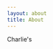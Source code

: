 ```yaml
---
layout: about
title: About
---
```

<!-- 
## Pithy Narrative

Charlie -->

<!-- 
You can find the source code for Minima at GitHub:
[jekyll][jekyll-organization] /
[minima](https://github.com/jekyll/minima)

You can find the source code for Jekyll at GitHub:
[jekyll][jekyll-organization] /
[jekyll](https://github.com/jekyll/jekyll)


[jekyll-organization]: https://github.com/jekyll
 -->

Charlie's <!-- [Resume]({{site.url}}/assets/Gagnon-Charles.pdf). Charlie's [CV]({{site.url}}/assets/Gagnon-Charles.pdf). Charlie's [Résumé]({{site.url}}/assets/Gagnon-Charles.pdf). (These are all the same.) <br> -->

